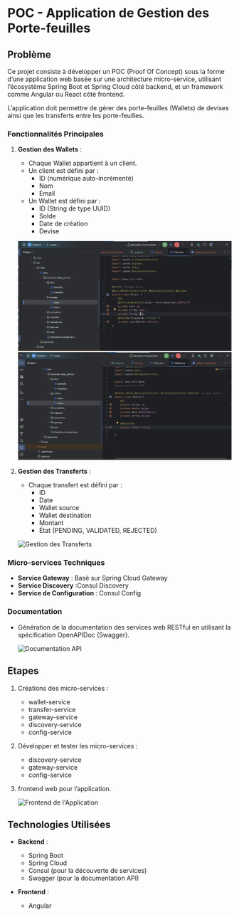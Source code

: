 # POC - Application de Gestion des Porte-feuilles

## Problème

Ce projet consiste à développer un POC (Proof Of Concept) sous la forme d’une application web basée sur une architecture micro-service, utilisant l’écosystème Spring Boot et Spring Cloud côté backend, et un framework comme Angular ou React côté frontend. 

L’application doit permettre de gérer des porte-feuilles (Wallets) de devises ainsi que les transferts entre les porte-feuilles. 

### Fonctionnalités Principales

1. **Gestion des Wallets** :
   - Chaque Wallet appartient à un client.
   - Un client est défini par :
     - ID (numérique auto-incrémenté)
     - Nom
     - Email
   - Un Wallet est défini par :
     - ID (String de type UUID)
     - Solde
     - Date de création
     - Devise

   ![Gestion des Wallets](images/img_1-client.png)
   ![Gestion des Wallets](images/img_1-wallet.png) 

3. **Gestion des Transferts** :
   - Chaque transfert est défini par :
     - ID
     - Date
     - Wallet source
     - Wallet destination
     - Montant
     - État (PENDING, VALIDATED, REJECTED)

   ![Gestion des Transferts](chemin/vers/image_gestion_transferts.png) 

### Micro-services Techniques

- **Service Gateway** : Basé sur Spring Cloud Gateway
- **Service Discovery** :Consul Discovery 
- **Service de Configuration** :  Consul Config 

### Documentation

- Génération de la documentation des services web RESTful en utilisant la spécification OpenAPIDoc (Swagger).

   ![Documentation API](chemin/vers/image_documentation_api.png) 

## Etapes

1. Créations des  micro-services  :
   - wallet-service
   - transfer-service
   - gateway-service
   - discovery-service
   - config-service

2. Développer et tester les micro-services :
   - discovery-service
   - gateway-service
   - config-service

3. frontend web pour l’application.

   ![Frontend de l'Application](chemin/vers/image_frontend_application.png) 



## Technologies Utilisées

- **Backend** : 
  - Spring Boot
  - Spring Cloud
  - Consul (pour la découverte de services)
  - Swagger (pour la documentation API)

- **Frontend** : 
  - Angular 

